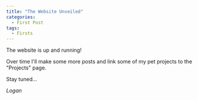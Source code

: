 ```yaml
---
title: "The Website Unveiled"
categories:
  - First Post
tags:
  - Firsts
---
```


The website is up and running!

Over time I'll make some more posts and link some of my pet projects to the "Projects" page.

Stay tuned...

<I>Logan</I>
